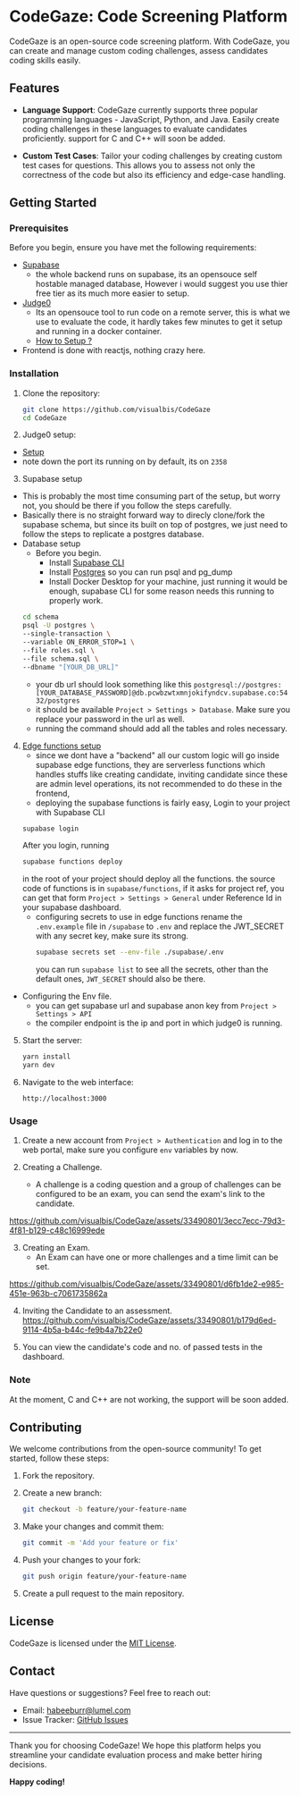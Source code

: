 # CodeGaze: Code Screening Platform


CodeGaze is an open-source code screening platform. With CodeGaze, you can create and manage custom coding challenges, assess candidates coding skills easily.

## Features

- **Language Support**: CodeGaze currently supports three popular programming languages - JavaScript, Python, and Java. Easily create coding challenges in these languages to evaluate candidates proficiently. support for C and C++ will soon be added. 

- **Custom Test Cases**: Tailor your coding challenges by creating custom test cases for questions. This allows you to assess not only the correctness of the code but also its efficiency and edge-case handling.


## Getting Started

### Prerequisites

Before you begin, ensure you have met the following requirements:

- [Supabase](https://supabase.com/) 
    - the whole backend runs on supabase, its an opensouce self hostable managed database, However i would suggest you use thier free tier as its much more easier to setup.
- [Judge0](https://github.com/judge0/judge0)
    - Its an opensouce tool to run code on a remote server, this is what we use to evaluate the code, it hardly takes few minutes to get it setup and running in a docker container. 
    - [How to Setup ?](https://github.com/judge0/judge0/blob/master/CHANGELOG.md#deployment-procedure)
- Frontend is done with reactjs, nothing crazy here. 

### Installation

1. Clone the repository:

   ```sh
   git clone https://github.com/visualbis/CodeGaze
   cd CodeGaze
   ```

2. Judge0 setup:
  - [Setup]((https://github.com/judge0/judge0/blob/master/CHANGELOG.md#deployment-procedure)) 
  - note down the port its running on by default, its on `2358`

3. Supabase setup
  - This is probably the most time consuming part of the setup, but worry not, you should be there if you follow the steps carefully. 
  - Basically there is no straight forward way to direcly clone/fork the supabase schema, but since its built on top of postgres, we just need to follow the steps to replicate a postgres database. 
  - Database setup
      - Before you begin.
         - Install [Supabase CLI](https://supabase.com/docs/guides/cli#installation)
         - Install [Postgres](https://www.postgresql.org/download/) so you can run psql and pg_dump
         - Install Docker Desktop for your machine, just running it would be enough, supabase CLI for some reason needs this running to properly work.
      ```sh
      cd schema
      psql -U postgres \
      --single-transaction \
      --variable ON_ERROR_STOP=1 \
      --file roles.sql \
      --file schema.sql \
      --dbname "[YOUR_DB_URL]"
      ```
      - your db url should look something like this `postgresql://postgres:[YOUR_DATABASE_PASSWORD]@db.pcwbzwtxmnjokifyndcv.supabase.co:5432/postgres` 
      - it should be available `Project > Settings > Database`. Make sure you replace your password in the url as well. 
      -  running the command should add all the tables and roles necessary. 
4.  [Edge functions setup](https://supabase.com/docs/guides/functions) 
      -  since we dont have a "backend" all our custom logic will go inside supabase edge functions, they are serverless functions which handles stuffs like creating candidate, inviting candidate since these are admin level operations, its not recommended to do these in the frontend, 
      - deploying the supabase functions is fairly easy, Login to your project with Supabase CLI 
      ```sh
      supabase login
      ```
       After you login, running 
      ```sh
      supabase functions deploy
      ```
      in the root of your project should deploy all the functions. the source code of functions is in `supabase/functions`, if it asks for project ref, you can get that form `Project > Settings > General` under Reference Id  in your supabase dashboard.
      - configuring secrets to use in edge functions 
      rename the `.env.example` file in `/supabase` to `.env` and replace the JWT_SECRET with any secret key, make sure its strong.
         ```sh
         supabase secrets set --env-file ./supabase/.env
         ```
         you can run `supabase list` to see all the secrets, other than the default ones, `JWT_SECRET` should also be there.
- Configuring the Env file. 
   - you can get supabase url and supabase anon key from `Project > Settings > API` 
   - the compiler endpoint is the ip and port in which judge0 is running.

5. Start the server:

   ```sh
   yarn install
   yarn dev
   ```

6. Navigate to the web interface:

   ```
   http://localhost:3000
   ```

### Usage

1. Create a new account from `Project > Authentication` and log in to the web portal, make sure you configure `env` variables by now.

2. Creating a Challenge.

    - A challenge is a coding question and a group of challenges can be configured to be an exam, you can send the exam's link to the candidate.

https://github.com/visualbis/CodeGaze/assets/33490801/3ecc7ecc-79d3-4f81-b129-c48c16999ede

3. Creating an Exam. 
    - An Exam can have one or more challenges and a time limit can be set.
      

https://github.com/visualbis/CodeGaze/assets/33490801/d6fb1de2-e985-451e-963b-c7061735862a

4. Inviting the Candidate to an assessment.
https://github.com/visualbis/CodeGaze/assets/33490801/b179d6ed-9114-4b5a-b44c-fe9b4a7b22e0

5. You can view the candidate's code and no. of passed tests in the dashboard.

### Note
At the moment, C and C++ are not working, the support will be soon added. 


## Contributing

We welcome contributions from the open-source community! To get started, follow these steps:

1. Fork the repository.

2. Create a new branch:

   ```sh
   git checkout -b feature/your-feature-name
   ```

3. Make your changes and commit them:

   ```sh
   git commit -m 'Add your feature or fix'
   ```

4. Push your changes to your fork:

   ```sh
   git push origin feature/your-feature-name
   ```

5. Create a pull request to the main repository.

## License

CodeGaze is licensed under the [MIT License](LICENSE).

## Contact

Have questions or suggestions? Feel free to reach out:

- Email: habeeburr@lumel.com
- Issue Tracker: [GitHub Issues](https://github.com/visualbis/CodeGaze/issues)

---

Thank you for choosing CodeGaze! We hope this platform helps you streamline your candidate evaluation process and make better hiring decisions.

**Happy coding!**
